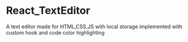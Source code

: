 # React_TextEditor
A text editor made for HTML,CSS,JS with local storage implemented with custom hook and code color highlighting

